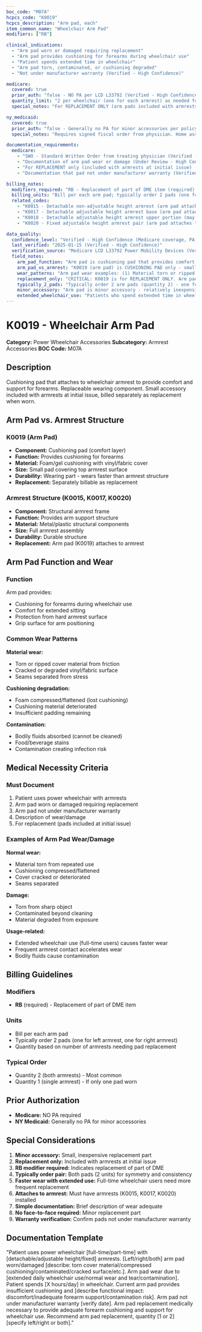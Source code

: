 ```yaml
---
boc_code: "M07A"
hcpcs_code: "K0019"
hcpcs_description: "Arm pad, each"
item_common_name: "Wheelchair Arm Pad"
modifiers: ["RB"]

clinical_indications:
  - "Arm pad worn or damaged requiring replacement"
  - "Arm pad provides cushioning for forearms during wheelchair use"
  - "Patient spends extended time in wheelchair"
  - "Arm pad torn, contaminated, or cushioning degraded"
  - "Not under manufacturer warranty (Verified - High Confidence)"

medicare:
  covered: true
  prior_auth: "false - NO PA per LCD L33792 (Verified - High Confidence)"
  quantity_limit: "2 per wheelchair (one for each armrest) as needed for replacement (Verified - High Confidence)"
  special_notes: "For REPLACEMENT ONLY (arm pads included with armrests at initial issue). Minor accessory. Cushioning pad that attaches to armrest structure. RB modifier required for replacement. Bill per each pad (typically order 2 for both armrests). KU modifier NOT applicable. Face-to-face visit not required. PT/OT evaluation not required. RESNA ATP not required. (Verified - High Confidence)"

ny_medicaid:
  covered: true
  prior_auth: "false - Generally no PA for minor accessories per policy (Under Review - High Confidence)"
  special_notes: "Requires signed fiscal order from physician. Home assessment not required for minor replacement part. Description of wear or damage. (Verified - High Confidence)"

documentation_requirements:
  medicare:
    - "SWO - Standard Written Order from treating physician (Verified - High Confidence)"
    - "Documentation of arm pad wear or damage (Under Review - High Confidence)"
    - "For REPLACEMENT only (included with armrests at initial issue) (Verified - High Confidence)"
    - "Documentation that pad not under manufacturer warranty (Verified - High Confidence)"

billing_notes:
  modifiers_required: "RB - Replacement of part of DME item (required) (Verified - High Confidence)"
  billing_units: "Bill per each arm pad; typically order 2 pads (one for each armrest) (Verified - High Confidence)"
  related_codes:
    - "K0015 - Detachable non-adjustable height armrest (arm pad attaches to this) (Verified - High Confidence)"
    - "K0017 - Detachable adjustable height armrest base (arm pad attaches to this) (Verified - High Confidence)"
    - "K0018 - Detachable adjustable height armrest upper portion (may include arm pad attachment area) (Verified - High Confidence)"
    - "K0020 - Fixed adjustable height armrest pair (arm pad attaches to this) (Verified - High Confidence)"

data_quality:
  confidence_level: "Verified - High Confidence (Medicare coverage, PA, billing); Under Review - High Confidence (wear criteria, replacement frequency) (Verified - High Confidence)"
  last_verified: "2025-01-15 (Verified - High Confidence)"
  verification_source: "Medicare LCD L33792 Power Mobility Devices (Verified - High Confidence)"
  field_notes:
    arm_pad_function: "Arm pad is cushioning pad that provides comfort and support for patient's forearms while using wheelchair. Attaches to top of armrest structure (K0015, K0017, K0020). Made of foam, gel, or other cushioning material covered with vinyl, fabric, or similar material. Protects forearms from hard armrest surface. (Under Review - High Confidence)"
    arm_pad_vs_armrest: "K0019 (arm pad) is CUSHIONING PAD only - small component that attaches to armrest. Armrests (K0015, K0017, K0020) are STRUCTURAL components that arm pad attaches to. Arm pad is replaceable wearing part; armrest is durable structure. Arm pad included with armrest at initial issue but wears faster than armrest structure - separately billable as replacement. (Under Review - High Confidence)"
    wear_patterns: "Arm pad wear examples: (1) Material torn or ripped from repeated friction, (2) Cushioning compressed/flattened losing cushioning function, (3) Cover material cracked or degraded, (4) Contamination (bodily fluids, food, etc.) that cannot be cleaned, (5) Seams separated, (6) Foam deteriorated. Patient spending extended time in wheelchair leads to faster arm pad wear. (Under Review - High Confidence)"
    replacement_only: "CRITICAL: K0019 is for REPLACEMENT ONLY. Arm pads are included with armrests (K0015, K0017, K0020) at initial wheelchair issue. K0019 billed separately only as replacement when original pads worn. RB modifier required to indicate replacement of part of DME. (Verified - High Confidence)"
    typically_2_pads: "Typically order 2 arm pads (quantity 2) - one for each armrest (left and right). Arm pads often wear at similar rate since both used equally. Ordering pair provides consistency and symmetry. Bill per each pad. (Under Review - High Confidence)"
    minor_accessory: "Arm pad is minor accessory - relatively inexpensive replacement part. Generally no PA required even from payers that require PA for larger items. Simple documentation adequate: pad worn/torn, needs replacement, not under warranty. (Under Review - High Confidence)"
    extended_wheelchair_use: "Patients who spend extended time in wheelchair (full-time wheelchair users, limited ambulation) have faster arm pad wear from constant forearm contact. Document daily wheelchair use hours if relevant to replacement frequency. (Under Review - High Confidence)"
---
```


# K0019 - Wheelchair Arm Pad

**Category:** Power Wheelchair Accessories
**Subcategory:** Armrest Accessories
**BOC Code:** M07A

## Description

Cushioning pad that attaches to wheelchair armrest to provide comfort and support for forearms. Replaceable wearing component. Small accessory included with armrests at initial issue, billed separately as replacement when worn.

## Arm Pad vs. Armrest Structure

### K0019 (Arm Pad)
- **Component:** Cushioning pad (comfort layer)
- **Function:** Provides cushioning for forearms
- **Material:** Foam/gel cushioning with vinyl/fabric cover
- **Size:** Small pad covering top armrest surface
- **Durability:** Wearing part - wears faster than armrest structure
- **Replacement:** Separately billable as replacement

### Armrest Structure (K0015, K0017, K0020)
- **Component:** Structural armrest frame
- **Function:** Provides arm support structure
- **Material:** Metal/plastic structural components
- **Size:** Full armrest assembly
- **Durability:** Durable structure
- **Replacement:** Arm pad (K0019) attaches to armrest

## Arm Pad Function and Wear

### Function
Arm pad provides:
- Cushioning for forearms during wheelchair use
- Comfort for extended sitting
- Protection from hard armrest surface
- Grip surface for arm positioning

### Common Wear Patterns

**Material wear:**
- Torn or ripped cover material from friction
- Cracked or degraded vinyl/fabric surface
- Seams separated from stress

**Cushioning degradation:**
- Foam compressed/flattened (lost cushioning)
- Cushioning material deteriorated
- Insufficient padding remaining

**Contamination:**
- Bodily fluids absorbed (cannot be cleaned)
- Food/beverage stains
- Contamination creating infection risk

## Medical Necessity Criteria

### Must Document
1. Patient uses power wheelchair with armrests
2. Arm pad worn or damaged requiring replacement
3. Arm pad not under manufacturer warranty
4. Description of wear/damage
5. For replacement (pads included at initial issue)

### Examples of Arm Pad Wear/Damage

**Normal wear:**
- Material torn from repeated use
- Cushioning compressed/flattened
- Cover cracked or deteriorated
- Seams separated

**Damage:**
- Torn from sharp object
- Contaminated beyond cleaning
- Material degraded from exposure

**Usage-related:**
- Extended wheelchair use (full-time users) causes faster wear
- Frequent armrest contact accelerates wear
- Bodily fluids cause contamination

## Billing Guidelines

### Modifiers
- **RB** (required) - Replacement of part of DME item

### Units
- Bill per each arm pad
- Typically order 2 pads (one for left armrest, one for right armrest)
- Quantity based on number of armrests needing pad replacement

### Typical Order
- Quantity 2 (both armrests) - Most common
- Quantity 1 (single armrest) - If only one pad worn

## Prior Authorization

- **Medicare:** NO PA required
- **NY Medicaid:** Generally no PA for minor accessories

## Special Considerations

1. **Minor accessory:** Small, inexpensive replacement part
2. **Replacement only:** Included with armrests at initial issue
3. **RB modifier required:** Indicates replacement of part of DME
4. **Typically order pair:** Both pads (2 units) for symmetry and consistency
5. **Faster wear with extended use:** Full-time wheelchair users need more frequent replacement
6. **Attaches to armrest:** Must have armrests (K0015, K0017, K0020) installed
7. **Simple documentation:** Brief description of wear adequate
8. **No face-to-face required:** Minor replacement part
9. **Warranty verification:** Confirm pads not under manufacturer warranty

## Documentation Template

"Patient uses power wheelchair [full-time/part-time] with [detachable/adjustable height/fixed] armrests. [Left/right/both] arm pad worn/damaged [describe: torn cover material/compressed cushioning/contaminated/cracked surface/etc.]. Arm pad wear due to [extended daily wheelchair use/normal wear and tear/contamination]. Patient spends [X hours/day] in wheelchair. Current arm pad provides insufficient cushioning and [describe functional impact: discomfort/inadequate forearm support/contamination risk]. Arm pad not under manufacturer warranty [verify date]. Arm pad replacement medically necessary to provide adequate forearm cushioning and support for wheelchair use. Recommend arm pad replacement, quantity [1 or 2] [specify left/right or both]."
